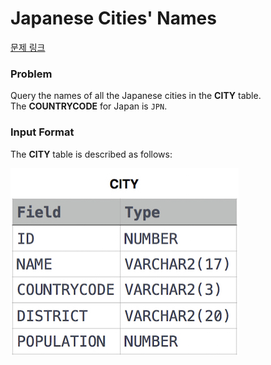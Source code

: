 # Japanese Cities' Names

[문제 링크](https://www.hackerrank.com/challenges/japanese-cities-name/problem?isFullScreen=true)

### Problem

Query the names of all the Japanese cities in the **CITY** table. The **COUNTRYCODE** for Japan is `JPN`.

### Input Format

The **CITY** table is described as follows:

![image.png](image.png)